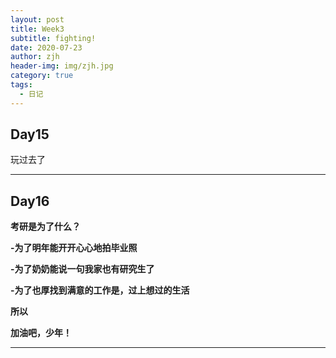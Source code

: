 ```yaml
---
layout: post
title: Week3
subtitle: fighting!
date: 2020-07-23
author: zjh
header-img: img/zjh.jpg
category: true
tags:
  - 日记
---
```


## Day15
玩过去了
***

## Day16
**考研是为了什么？**

**-为了明年能开开心心地拍毕业照**

**-为了奶奶能说一句我家也有研究生了**

**-为了也厚找到满意的工作是，过上想过的生活**

**所以**

**加油吧，少年！**
***
